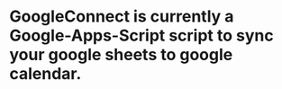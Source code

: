 # GoogleConnect is currently a Google-Apps-Script script to sync your google sheets to google calendar.
